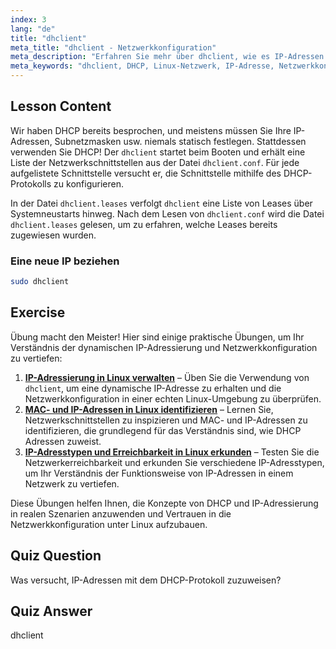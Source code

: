 ```yaml
---
index: 3
lang: "de"
title: "dhclient"
meta_title: "dhclient - Netzwerkkonfiguration"
meta_description: "Erfahren Sie mehr über dhclient, wie es IP-Adressen mithilfe von DHCP bezieht und Netzwerk-Leases verwaltet. Verstehen Sie die Dateien dhclient.conf und dhclient.leases. Linux-Anfängerleitfaden."
meta_keywords: "dhclient, DHCP, Linux-Netzwerk, IP-Adresse, Netzwerkkonfiguration, Linux-Tutorial, Anfängerleitfaden"
---
```


## Lesson Content

Wir haben DHCP bereits besprochen, und meistens müssen Sie Ihre IP-Adressen, Subnetzmasken usw. niemals statisch festlegen. Stattdessen verwenden Sie DHCP! Der `dhclient` startet beim Booten und erhält eine Liste der Netzwerkschnittstellen aus der Datei `dhclient.conf`. Für jede aufgelistete Schnittstelle versucht er, die Schnittstelle mithilfe des DHCP-Protokolls zu konfigurieren.

In der Datei `dhclient.leases` verfolgt `dhclient` eine Liste von Leases über Systemneustarts hinweg. Nach dem Lesen von `dhclient.conf` wird die Datei `dhclient.leases` gelesen, um zu erfahren, welche Leases bereits zugewiesen wurden.

### Eine neue IP beziehen

```bash
sudo dhclient
```

## Exercise

Übung macht den Meister! Hier sind einige praktische Übungen, um Ihr Verständnis der dynamischen IP-Adressierung und Netzwerkkonfiguration zu vertiefen:

1. **[IP-Adressierung in Linux verwalten](https://labex.io/de/labs/linux-manage-ip-addressing-in-linux-592736)** – Üben Sie die Verwendung von `dhclient`, um eine dynamische IP-Adresse zu erhalten und die Netzwerkkonfiguration in einer echten Linux-Umgebung zu überprüfen.
2. **[MAC- und IP-Adressen in Linux identifizieren](https://labex.io/de/labs/linux-identify-mac-and-ip-addresses-in-linux-592731)** – Lernen Sie, Netzwerkschnittstellen zu inspizieren und MAC- und IP-Adressen zu identifizieren, die grundlegend für das Verständnis sind, wie DHCP Adressen zuweist.
3. **[IP-Adresstypen und Erreichbarkeit in Linux erkunden](https://labex.io/de/labs/linux-explore-ip-address-types-and-reachability-in-linux-592780)** – Testen Sie die Netzwerkerreichbarkeit und erkunden Sie verschiedene IP-Adresstypen, um Ihr Verständnis der Funktionsweise von IP-Adressen in einem Netzwerk zu vertiefen.

Diese Übungen helfen Ihnen, die Konzepte von DHCP und IP-Adressierung in realen Szenarien anzuwenden und Vertrauen in die Netzwerkkonfiguration unter Linux aufzubauen.

## Quiz Question

Was versucht, IP-Adressen mit dem DHCP-Protokoll zuzuweisen?

## Quiz Answer

dhclient
